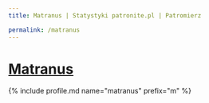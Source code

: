 ```yaml
---
title: Matranus | Statystyki patronite.pl | Patromierz

permalink: /matranus
---
```


# [Matranus](https://patronite.pl/matranus)

{% include profile.md name="matranus" prefix="m" %}
